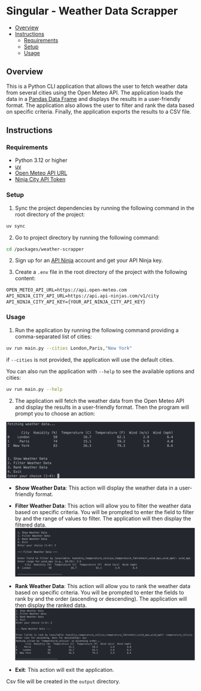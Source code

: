 # Singular - Weather Data Scrapper

- [Overview](#overview)
- [Instructions](#instructions)
  - [Requirements](#requirements)
  - [Setup](#setup)
  - [Usage](#usage)

## Overview

This is a Python CLI application that allows the user to fetch weather data from several cities using the Open Meteo API. The application loads the data in a [Pandas Data Frame](https://pandas.pydata.org/docs/reference/api/pandas.DataFrame.html) and displays the results in a user-friendly format. The application also allows the user to filter and rank the data based on specific criteria. Finally, the application exports the results to a CSV file.

## Instructions

### Requirements
- Python 3.12 or higher
- [uv](https://docs.astral.sh/uv/)
- [Open Meteo API URL](https://open-meteo.com/en/docs)
- [Ninja City API Token](https://www.api-ninjas.com/api/city)

### Setup
1. Sync the project dependencies by running the following command in the root directory of the project:
```bash
uv sync
```

2. Go to project directory by running the following command:
```bash
cd /packages/weather-scrapper
```

2. Sign up for an [API Ninja](https://www.api-ninjas.com/register) account and get your API Ninja key.

3. Create a `.env` file in the root directory of the project with the following content:
```
OPEN_METEO_API_URL=https://api.open-meteo.com
API_NINJA_CITY_API_URL=https://api.api-ninjas.com/v1/city
API_NINJA_CITY_API_KEY={YOUR_API_NINJA_CITY_API_KEY}
```

### Usage

1. Run the application by running the following command providing a comma-separated list of cities:
```bash
uv run main.py --cities London,Paris,"New York"
```

if `--cities` is not provided, the application will use the default cities. 

You can also run the application with `--help` to see the available options and cities:
```bash
uv run main.py --help
```

2. The application will fetch the weather data from the Open Meteo API and display the results in a user-friendly format. Then the program will prompt you to choose an action:

![alt text](../../docs/weather_scrapper_screenshot_1.png)

- **Show Weather Data**: This action will display the weather data in a user-friendly format.
- **Filter Weather Data**: This action will allow you to filter the weather data based on specific criteria. You will be prompted to enter the field to filter by and the range of values to filter. The application will then display the filtered data.
![alt text](../../docs/weather_scrapper_screenshot_2.png)

- **Rank Weather Data**: This action will allow you to rank the weather data based on specific criteria. You will be prompted to enter the fields to rank by and the order (ascending or descending). The application will then display the ranked data.
![alt text](../../docs/weather_scrapper_screenshot_3.png)
- **Exit**: This action will exit the application.

Csv file will be created in the `output` directory.